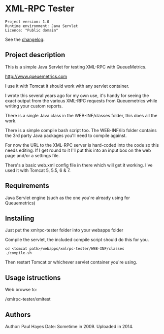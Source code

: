 XML-RPC Tester
==================================

```
Project version: 1.0 
Runtime environment: Java Servlet
Licence: "Public domain"
```
See the [changelog](CHANGELOG.md).

Project description
-------------------

This is a simple Java Servlet for testing XML-RPC with QueueMetrics.

http://www.queuemetrics.com

I use it with Tomcat it should work with any servlet container.

I wrote this several years ago for my own use, it's handy for seeing the exact output from the various XML-RPC requests from Queuemetrics while writing your custom reports.

There is a single Java class in the WEB-INF/classes folder, this does all the work.  

There is a simple compile bash script too.  The WEB-INF/lib folder contains the 3rd party Java packages you'll need to compile against.

For now the URL to the XML-RPC server is hard-coded into the code so this needs editing.  If I get round to it I'll put this into an input box on the web page and/or a settings file.

There's a basic web.xml config file in there which will get it working.  I've used it with Tomcat 5, 5.5, 6 & 7.


Requirements
------------
Java Servlet engine (such as the one you're already using for Queuemetrics)

Installing
----------

Just put the xmlrpc-tester folder into your webapps folder

Compile the servlet, the included compile script should do this for you.

```
cd <tomcat path>/webapps/xmlrpc-tester/WEB-INF/classes
./compile.sh
```

Then restart Tomcat or whichever servlet container you're using.

Usage istructions
-----------------

Web browse to:

<url to tomcat base>/xmlrpc-tester/xmltest

Authors
-------
Author: Paul Hayes <paul AT polog40 DOT co DOT uk>
Date: Sometime in 2009.  Uploaded in 2014.

